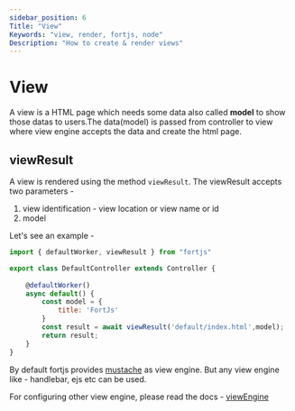 ```yaml
---
sidebar_position: 6
Title: "View"
Keywords: "view, render, fortjs, node"
Description: "How to create & render views"
---
```


# View

A view is a HTML page which needs some data also called **model** to show those datas to users.The data(model) is passed from controller to view where view engine accepts the data and create the html page.

## viewResult

A view is rendered using the method `viewResult`. The viewResult accepts two parameters - 

1. view identification - view location or view name or id
2. model

Let's see an example - 

```javascript
import { defaultWorker, viewResult } from "fortjs"

export class DefaultController extends Controller {
    
    @defaultWorker()
    async default() {
        const model = {
            title: 'FortJs'
        }
        const result = await viewResult('default/index.html',model);
        return result;
    }
}
```

By default fortjs provides [mustache](https://github.com/janl/mustache.js/) as view engine. But any view engine like - handlebar, ejs etc can be used.

For configuring other view engine, please read the docs - [viewEngine](/docs/advanced/view-engine)